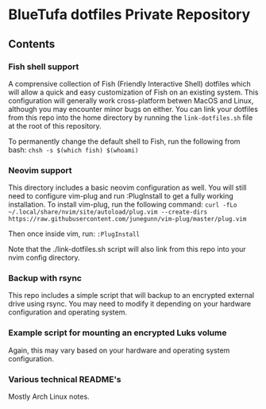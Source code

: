 # BlueTufa dotfiles Private Repository
## Contents
### Fish shell support
A comprensive collection of Fish (Friendly Interactive Shell) dotfiles which will allow a quick and easy customization of Fish on an existing system.  This configuration will generally work cross-platform betwen MacOS and Linux, although you may encounter minor bugs on either.  You can link your dotfiles from this repo into the home directory by running the `link-dotfiles.sh` file at the root of this repository.

To permanently change the default shell to Fish, run the following from bash:
`chsh -s $(which fish) $(whoami)`

### Neovim support
This directory includes a basic neovim configuration as well.  You will still need to configure vim-plug and run :PlugInstall to get a fully working installation.  To install vim-plug, run the following command:
  `curl -fLo ~/.local/share/nvim/site/autoload/plug.vim --create-dirs https://raw.githubusercontent.com/junegunn/vim-plug/master/plug.vim`

Then once inside vim, run: `:PlugInstall`

Note that the ./link-dotfiles.sh script will also link from this repo into your nvim config directory.

### Backup with rsync
This repo includes a simple script that will backup to an encrypted external drive using rsync.  You may need to modify it depending on your hardware configuration and operating system.

### Example script for mounting an encrypted Luks volume
Again, this may vary based on your hardware and operating system configuration.


### Various technical README's
Mostly Arch Linux notes.

